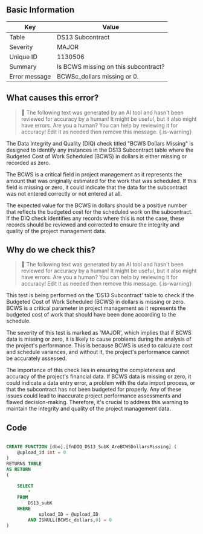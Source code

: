 ## Basic Information
| Key         | Value          |
|-------------|----------------|
| Table       | DS13 Subcontract |
| Severity    | MAJOR |
| Unique ID   | 1130506   |
| Summary     | Is BCWS missing on this subcontract? |
| Error message | BCWSc_dollars missing or 0. |

## What causes this error?

> :robot: The following text was generated by an AI tool and hasn't been reviewed for accuracy by a human! It might be useful, but it also might have errors. Are you a human? You can help by reviewing it for accuracy! Edit it as needed then remove this message.
{.is-warning}

The Data Integrity and Quality (DIQ) check titled "BCWS Dollars Missing" is designed to identify any instances in the DS13 Subcontract table where the Budgeted Cost of Work Scheduled (BCWS) in dollars is either missing or recorded as zero. 

The BCWS is a critical field in project management as it represents the amount that was originally estimated for the work that was scheduled. If this field is missing or zero, it could indicate that the data for the subcontract was not entered correctly or not entered at all. 

The expected value for the BCWS in dollars should be a positive number that reflects the budgeted cost for the scheduled work on the subcontract. If the DIQ check identifies any records where this is not the case, these records should be reviewed and corrected to ensure the integrity and quality of the project management data.
## Why do we check this?

> :robot: The following text was generated by an AI tool and hasn't been reviewed for accuracy by a human! It might be useful, but it also might have errors. Are you a human? You can help by reviewing it for accuracy! Edit it as needed then remove this message.
{.is-warning}

This test is being performed on the 'DS13 Subcontract' table to check if the Budgeted Cost of Work Scheduled (BCWS) in dollars is missing or zero. BCWS is a critical parameter in project management as it represents the budgeted cost of work that should have been done according to the schedule. 

The severity of this test is marked as 'MAJOR', which implies that if BCWS data is missing or zero, it is likely to cause problems during the analysis of the project's performance. This is because BCWS is used to calculate cost and schedule variances, and without it, the project's performance cannot be accurately assessed.

The importance of this check lies in ensuring the completeness and accuracy of the project's financial data. If BCWS data is missing or zero, it could indicate a data entry error, a problem with the data import process, or that the subcontract has not been budgeted for properly. Any of these issues could lead to inaccurate project performance assessments and flawed decision-making. Therefore, it's crucial to address this warning to maintain the integrity and quality of the project management data.
## Code

```sql

CREATE FUNCTION [dbo].[fnDIQ_DS13_SubK_AreBCWSDollarsMissing] (
	@upload_id int = 0
)
RETURNS TABLE
AS RETURN
(
	
	SELECT
		*
	FROM 
		DS13_subK
	WHERE 
			upload_ID = @upload_ID 
		AND ISNULL(BCWSc_dollars,0) = 0
)
```
